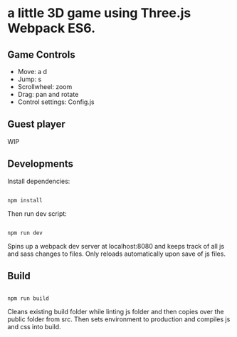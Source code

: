 # a little 3D game using Three.js Webpack ES6.

## Game Controls
- Move: a d
- Jump: s
- Scrollwheel: zoom
- Drag: pan and rotate
- Control settings: Config.js

## Guest player
WIP

## Developments

Install dependencies:

```

npm install

```

Then run dev script:

```

npm run dev

```

Spins up a webpack dev server at localhost:8080 and keeps track of all js and sass changes to files. Only reloads automatically upon save of js files.

## Build
```

npm run build

```

Cleans existing build folder while linting js folder and then copies over the public folder from src. Then sets environment to production and compiles js and css into build.
```

